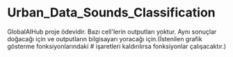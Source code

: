 # Urban_Data_Sounds_Classification
GlobalAIHub proje ödevidir.
Bazı cell'lerin outputları yoktur. Aynı sonuçlar doğacağı için ve outputların bilgisayarı yoracağı için.(İstenilen grafik gösterme fonksiyonlarındaki # işaretleri kaldırılırsa fonksiyonlar çalışacaktır.)
